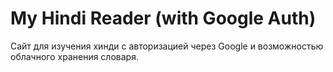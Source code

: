 
# My Hindi Reader (with Google Auth)

Сайт для изучения хинди с авторизацией через Google и возможностью облачного хранения словаря.
